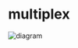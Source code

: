 # multiplex

![diagram](https://github.com/user-attachments/assets/58c76ac4-f898-4407-84ba-d4ad4abbc9eb)
